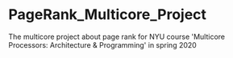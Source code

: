 # PageRank_Multicore_Project
The multicore project about page rank for NYU course 'Multicore Processors: Architecture &amp; Programming' in spring 2020
